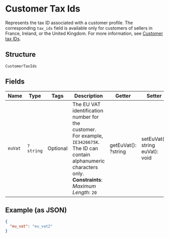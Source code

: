
# Customer Tax Ids

Represents the tax ID associated with a customer profile. The corresponding `tax_ids` field is available only for customers of sellers in France, Ireland, or the United Kingdom.
For more information, see [Customer tax IDs](https://developer.squareup.com/docs/customers-api/what-it-does#customer-tax-ids).

## Structure

`CustomerTaxIds`

## Fields

| Name | Type | Tags | Description | Getter | Setter |
|  --- | --- | --- | --- | --- | --- |
| `euVat` | `?string` | Optional | The EU VAT identification number for the customer. For example, `IE3426675K`. The ID can contain alphanumeric characters only.<br>**Constraints**: *Maximum Length*: `20` | getEuVat(): ?string | setEuVat(?string euVat): void |

## Example (as JSON)

```json
{
  "eu_vat": "eu_vat2"
}
```

